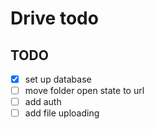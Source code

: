 # Drive todo

## TODO

- [x] set up database
- [ ] move folder open state to url
- [ ] add auth
- [ ] add file uploading
